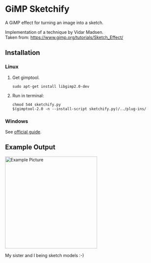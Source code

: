 # GiMP Sketchify

A GiMP effect for turning an image into a sketch.

Implementation of a technique by Vidar Madsen.  
Taken from: https://www.gimp.org/tutorials/Sketch_Effect/

## Installation

### Linux

1. Get gimptool.

       sudo apt-get install libgimp2.0-dev

2. Run in terminal:

       chmod 544 sketchify.py
       $(gimptool-2.0 -n --install-script sketchify.py)/../plug-ins/

### Windows

See [official guide](https://en.wikibooks.org/wiki/GIMP/Installing_Plugins#Windows).

## Example Output

<img src="https://raw.githubusercontent.com/fluhus/gimp-sketchify/master/example.jpg" alt="Example Picture" height="300">

My sister and I being sketch models :-)
